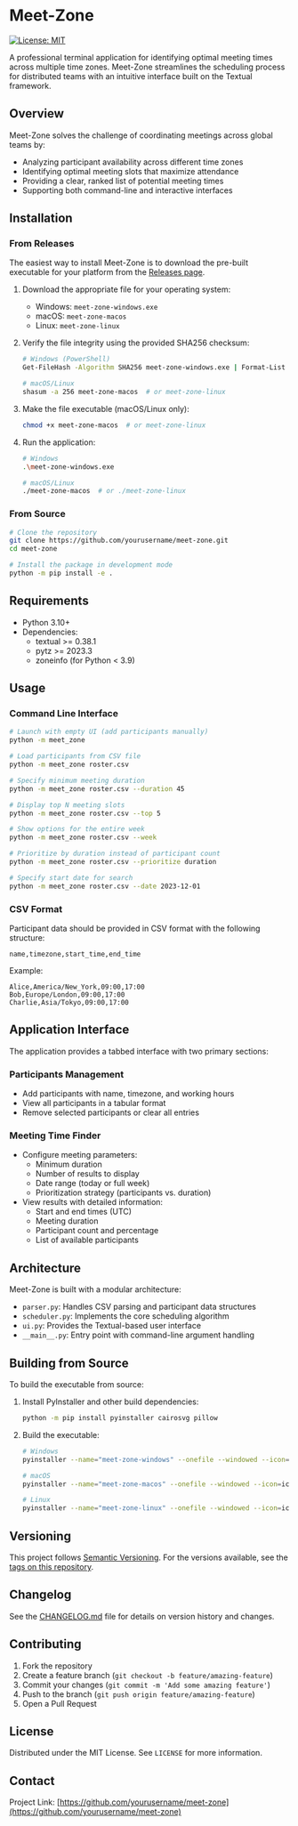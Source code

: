 # Meet-Zone

[![License: MIT](https://img.shields.io/badge/License-MIT-blue.svg)](https://opensource.org/licenses/MIT)

A professional terminal application for identifying optimal meeting times across multiple time zones. Meet-Zone streamlines the scheduling process for distributed teams with an intuitive interface built on the Textual framework.

## Overview

Meet-Zone solves the challenge of coordinating meetings across global teams by:

- Analyzing participant availability across different time zones
- Identifying optimal meeting slots that maximize attendance
- Providing a clear, ranked list of potential meeting times
- Supporting both command-line and interactive interfaces

## Installation

### From Releases

The easiest way to install Meet-Zone is to download the pre-built executable for your platform from the [Releases page](https://github.com/yourusername/meet-zone/releases).

1. Download the appropriate file for your operating system:
   - Windows: `meet-zone-windows.exe`
   - macOS: `meet-zone-macos`
   - Linux: `meet-zone-linux`

2. Verify the file integrity using the provided SHA256 checksum:
   ```bash
   # Windows (PowerShell)
   Get-FileHash -Algorithm SHA256 meet-zone-windows.exe | Format-List
   
   # macOS/Linux
   shasum -a 256 meet-zone-macos  # or meet-zone-linux
   ```

3. Make the file executable (macOS/Linux only):
   ```bash
   chmod +x meet-zone-macos  # or meet-zone-linux
   ```

4. Run the application:
   ```bash
   # Windows
   .\meet-zone-windows.exe
   
   # macOS/Linux
   ./meet-zone-macos  # or ./meet-zone-linux
   ```

### From Source

```bash
# Clone the repository
git clone https://github.com/yourusername/meet-zone.git
cd meet-zone

# Install the package in development mode
python -m pip install -e .
```

## Requirements

- Python 3.10+
- Dependencies:
  - textual >= 0.38.1
  - pytz >= 2023.3
  - zoneinfo (for Python < 3.9)

## Usage

### Command Line Interface

```bash
# Launch with empty UI (add participants manually)
python -m meet_zone

# Load participants from CSV file
python -m meet_zone roster.csv

# Specify minimum meeting duration
python -m meet_zone roster.csv --duration 45

# Display top N meeting slots
python -m meet_zone roster.csv --top 5

# Show options for the entire week
python -m meet_zone roster.csv --week

# Prioritize by duration instead of participant count
python -m meet_zone roster.csv --prioritize duration

# Specify start date for search
python -m meet_zone roster.csv --date 2023-12-01
```

### CSV Format

Participant data should be provided in CSV format with the following structure:

```csv
name,timezone,start_time,end_time
```

Example:

```csv
Alice,America/New_York,09:00,17:00
Bob,Europe/London,09:00,17:00
Charlie,Asia/Tokyo,09:00,17:00
```

## Application Interface

The application provides a tabbed interface with two primary sections:

### Participants Management

- Add participants with name, timezone, and working hours
- View all participants in a tabular format
- Remove selected participants or clear all entries

### Meeting Time Finder

- Configure meeting parameters:
  - Minimum duration
  - Number of results to display
  - Date range (today or full week)
  - Prioritization strategy (participants vs. duration)
- View results with detailed information:
  - Start and end times (UTC)
  - Meeting duration
  - Participant count and percentage
  - List of available participants

## Architecture

Meet-Zone is built with a modular architecture:

- `parser.py`: Handles CSV parsing and participant data structures
- `scheduler.py`: Implements the core scheduling algorithm
- `ui.py`: Provides the Textual-based user interface
- `__main__.py`: Entry point with command-line argument handling

## Building from Source

To build the executable from source:

1. Install PyInstaller and other build dependencies:
   ```bash
   python -m pip install pyinstaller cairosvg pillow
   ```

2. Build the executable:
   ```bash
   # Windows
   pyinstaller --name="meet-zone-windows" --onefile --windowed --icon=icon.ico --add-data="roster.csv;." --hidden-import=zoneinfo.tzpath src/meet_zone/__main__.py
   
   # macOS
   pyinstaller --name="meet-zone-macos" --onefile --windowed --icon=icon.png --add-data="roster.csv:." --hidden-import=zoneinfo.tzpath src/meet_zone/__main__.py
   
   # Linux
   pyinstaller --name="meet-zone-linux" --onefile --windowed --icon=icon.png --add-data="roster.csv:." --hidden-import=zoneinfo.tzpath src/meet_zone/__main__.py
   ```

## Versioning

This project follows [Semantic Versioning](https://semver.org/). For the versions available, see the [tags on this repository](https://github.com/yourusername/meet-zone/tags).

## Changelog

See the [CHANGELOG.md](CHANGELOG.md) file for details on version history and changes.

## Contributing

1. Fork the repository
2. Create a feature branch (`git checkout -b feature/amazing-feature`)
3. Commit your changes (`git commit -m 'Add some amazing feature'`)
4. Push to the branch (`git push origin feature/amazing-feature`)
5. Open a Pull Request

## License

Distributed under the MIT License. See `LICENSE` for more information.

## Contact

Project Link: [https://github.com/yourusername/meet-zone](https://github.com/yourusername/meet-zone)